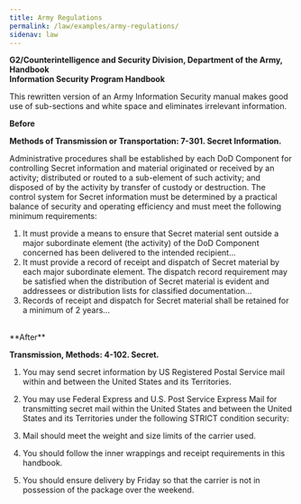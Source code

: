 ```yaml
---
title: Army Regulations
permalink: /law/examples/army-regulations/
sidenav: law
---
```


**G2/Counterintelligence and Security Division, Department of the Army, Handbook**<br>
**Information Security Program Handbook**

This rewritten version of an Army Information Security manual makes good use of sub-sections and white space and eliminates irrelevant information.

**Before**

**Methods of Transmission or Transportation: 7-301\. Secret Information.**

Administrative procedures shall be established by each DoD Component for controlling Secret information and material originated or received by an activity; distributed or routed to a sub-element of such activity; and disposed of by the activity by transfer of custody or destruction. The control system for Secret information must be determined by a practical balance of security and operating efficiency and must meet the following minimum requirements:

1. It must provide a means to ensure that Secret material sent outside a major subordinate element (the activity) of the DoD Component concerned has been delivered to the intended recipient...
2. It must provide a record of receipt and dispatch of Secret material by each major subordinate element. The dispatch record requirement may be satisfied when the distribution of Secret material is evident and addressees or distribution lists for classified documentation...
3. Records of receipt and dispatch for Secret material shall be retained for a minimum of 2 years...

<br>
**After**

**Transmission, Methods: 4-102\. Secret.**

1. You may send secret information by US Registered Postal Service mail within and between the United States and its Territories.
2. You may use Federal Express and U.S. Post Service Express Mail for transmitting secret mail within the United States and between the United States and its Territories under the following STRICT condition security:

3. Mail should meet the weight and size limits of the carrier used.

4. You should follow the inner wrappings and receipt requirements in this handbook.

5. You should ensure delivery by Friday so that the carrier is not in possession of the package over the weekend.
